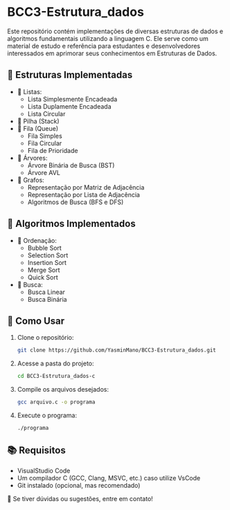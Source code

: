 # BCC3-Estrutura_dados
Este repositório contém implementações de diversas estruturas de dados e algoritmos fundamentais utilizando a linguagem C. Ele serve como um material de estudo e referência para estudantes e desenvolvedores interessados em aprimorar seus conhecimentos em Estruturas de Dados.

## 📂 Estruturas Implementadas
- 📌 Listas:
  - Lista Simplesmente Encadeada
  - Lista Duplamente Encadeada
  - Lista Circular
- 📌 Pilha (Stack)
- 📌 Fila (Queue)
  - Fila Simples
  - Fila Circular
  - Fila de Prioridade
- 📌 Árvores:
  - Árvore Binária de Busca (BST)
  - Árvore AVL
- 📌 Grafos:
  - Representação por Matriz de Adjacência
  - Representação por Lista de Adjacência
  - Algoritmos de Busca (BFS e DFS)

## 📌 Algoritmos Implementados
- 📌 Ordenação:
  - Bubble Sort
  - Selection Sort
  - Insertion Sort
  - Merge Sort
  - Quick Sort
- 📌 Busca:
  - Busca Linear
  - Busca Binária

## 🚀 Como Usar
1. Clone o repositório:
   ```sh
   git clone https://github.com/YasminMano/BCC3-Estrutura_dados.git
   ```
2. Acesse a pasta do projeto:
   ```sh
   cd BCC3-Estrutura_dados-c
   ```
3. Compile os arquivos desejados:
   ```sh
   gcc arquivo.c -o programa
   ```
4. Execute o programa:
   ```sh
   ./programa
   ```

## 📚 Requisitos
- VisualStudio Code
- Um compilador C (GCC, Clang, MSVC, etc.) caso utilize VsCode
- Git instalado (opcional, mas recomendado)

📩 Se tiver dúvidas ou sugestões, entre em contato!

